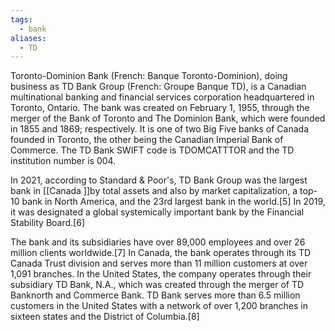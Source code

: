 ```yaml
---
tags:
  - bank
aliases:
  - TD
---
```

Toronto-Dominion Bank (French: Banque Toronto-Dominion), doing business as TD Bank Group (French: Groupe Banque TD), is a Canadian multinational banking and financial services corporation headquartered in Toronto, Ontario. The bank was created on February 1, 1955, through the merger of the Bank of Toronto and The Dominion Bank, which were founded in 1855 and 1869; respectively. It is one of two Big Five banks of Canada founded in Toronto, the other being the Canadian Imperial Bank of Commerce. The TD Bank SWIFT code is TDOMCATTTOR and the TD institution number is 004.

In 2021, according to Standard & Poor's, TD Bank Group was the largest bank in [[Canada ]]by total assets and also by market capitalization, a top-10 bank in North America, and the 23rd largest bank in the world.[5] In 2019, it was designated a global systemically important bank by the Financial Stability Board.[6]

The bank and its subsidiaries have over 89,000 employees and over 26 million clients worldwide.[7] In Canada, the bank operates through its TD Canada Trust division and serves more than 11 million customers at over 1,091 branches. In the United States, the company operates through their subsidiary TD Bank, N.A., which was created through the merger of TD Banknorth and Commerce Bank. TD Bank serves more than 6.5 million customers in the United States with a network of over 1,200 branches in sixteen states and the District of Columbia.[8] 